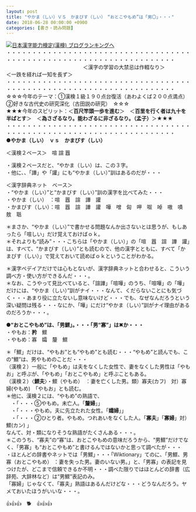 ```yaml
---
layout: post
title: "やかま（しい）ＶＳ　かまびす（しい）　“おとこやもめ”は「男〇」・・・"
date: 2018-06-28 00:00:00 +0900
categories: [書き・読み問題]
---
```


[![](/syuusyuu9701/assets/images/やかま（しい）ｖｓ-かまびす（しい）-“おとこやもめ”は「男〇」・・・-br_c_3028_1.gif)](http://blog.with2.net/link.php?1659096:3028 "日本漢字能力検定(漢検) ブログランキングへ")[日本漢字能力検定(漢検) ブログランキングへ](http://blog.with2.net/link.php?1659096:3028)  
・・・・・・・・・・・・・・・・・・・・・・・・・・・・・・・・・・・・・・・・・・・・・・・・・・・・・・・・・・・・・・・・・・・・・  
　　　　　　　　　　　　　　　＜漢字の学習の大禁忌は作輟なり＞　　　　　＜一跌を経れば一知を長ず＞　　　　　  
・・・・・・・・・・・・・・・・・・・・・・・・・・・・・・・・・・・・・・・・・・・・・・・・・・・・・・・・・・・・・・・・・・・・・  
☆☆☆今年のテーマ：①漢検１級１９０点台復活（あわよくば２００点満点）　②好きな古代史の研究深化（古田説の研究）　☆☆☆  
★★★今年のスピリット：＜**百尺竿頭一歩を進む**＞　＜**百里を行く者は九十を半ばとす**＞　＜**為さざるなり。能わざるに非ざるなり。（孟子）**＞★★★  
・・・・・・・・・・・・・・・・・・・・・・・・・・・・・・・・・・・・・・・・・・・・・・・・・・・・・・・・・・・・・・・・・・・・・  
**●やかま（しい）　ｖｓ　かまびす（しい）**  
  
＜漢検２ベース＞　喧 諠 囂   
  
・漢検２ベースだと、“やかま（しい）は、この３字。  
・他に、、「譁」や「讙」にも“やかま（しい）”訓はあるのだが・・・  
  
＜漢字辞典ネット　ベース＞  
・“やかま（しい）”と“かまびす（しい）”訓の漢字を比べてみた・・・  
・やかま（しい）　：喧　囂　諠　譁　讙  
・かまびす（しい）：喧　囂　諠　譁　讙　嘩　噌　匈　呷　呶　啅　嗷　嘖　敖　聒　　  
  
＊まさか、“やかま（しい）”で書かせる問題なんか出さないとは思うが、もしあったら「喧しい」だけ覚えておけばｏｋ。  
＊それよりも“読み”・・・こちらは「やかま（しい）」の「喧　囂　諠　譁　讙」は、すべて、“かまびす（しい）”とも読むので、他の漢字とともに、すべて「かまびす（しい）」で覚えておいて読めばｏｋということがわかる。  
  
＊漢字ペデイアだけでは心もとないが、漢字辞典ネットと合わせると、こういう調べ方・使い方ができるんだ・・・。  
＊なお、こうやって見比べていると、「諠譁」「喧嘩」のうち、「喧嘩」の「嘩」だけには、“やかま（しい）”訓がナイ・・・なんて、くだらないことにも気づく・・・あまり役に立たないし意味ないけど・・・でも、なぜなんだろうという深い疑問は残る・・・なにか、「嘩」にだけ“やかま（しい）”訓がナイ理由があるのだろうか・・・。  
  
**●“おとこやもめ”は、「男鰥」。・・・「男“寡”」は✖か・・・**  
・やもお：**矜**　鰥  
・やもめ：寡　孀　釐　鰥  
  
＊「鰥」だけは、“やもお”とも“やもめ”とも読む・・・“やもめ”と読んでも、この“鰥”は、男やもめのことだ・・・  
（漢検２）一般に「やもめ」は夫をなくした女性で、妻をなくした男性は「やもお」と呼ぶが、「やもめ」「おとこやもめ」と呼ぶこともある。  
（漢検２）〈**鰥夫**〉・鰥（やもめ）　：妻を亡くした男。類）寡夫(カフ)　対）寡婦(やもめ)　「やもお」とも読む。  
＊他に、漢検２には、“やもめ”の熟語で、  
　・「・・・⑤やもめ。未亡人。「**釐婦**」」  
　・「・・・やもめ。夫に先立たれた女性。「**孀婦**」」  
　・「・・・②ひとり者。やもめ。つれあいをなくした人。「**寡夫**」「**寡婦**」対）鰥(カン) 」  
なんて、対・類になりそうな熟語がたくさんある・・・。  
＊このうち、“寡夫”の“寡”は、おとこやもめの意味だろうから、“男鰥”だけでなく、「男寡」も“おとこやもめ”と書けるんではないかと思って調べたが・・・  
・ほとんどの辞書やネットでは「男鰥」・・・「Wiktionary」てのに、「男鰥、男寡（おとこやもめ） ：妻を失った男。妻のいない男。」と、「男寡」の表記を見つけたが、どこまで信頼できるか不明・・・調べた限りではほとんどの辞書（広辞苑、大辞林など）は“男鰥”表記のみ。  
「寡婦」じゃなくて、「寡夫」熟語はあるんだけどな・・・どうなんだろう。ヤメておいたほうがいいな・・・。  
  
👍👍👍　🐕　👍👍👍